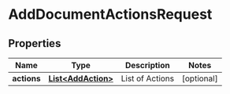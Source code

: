 

# AddDocumentActionsRequest


## Properties

| Name | Type | Description | Notes |
|------------ | ------------- | ------------- | -------------|
|**actions** | [**List&lt;AddAction&gt;**](AddAction.md) | List of Actions |  [optional] |



